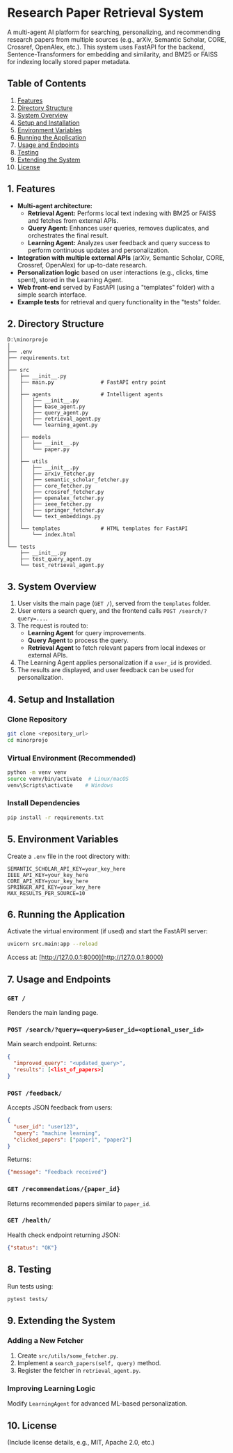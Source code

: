# Research Paper Retrieval System

A multi-agent AI platform for searching, personalizing, and recommending research papers from multiple sources (e.g., arXiv, Semantic Scholar, CORE, Crossref, OpenAlex, etc.). This system uses FastAPI for the backend, Sentence-Transformers for embedding and similarity, and BM25 or FAISS for indexing locally stored paper metadata.

## Table of Contents
1. [Features](#1-features)
2. [Directory Structure](#2-directory-structure)
3. [System Overview](#3-system-overview)
4. [Setup and Installation](#4-setup-and-installation)
5. [Environment Variables](#5-environment-variables)
6. [Running the Application](#6-running-the-application)
7. [Usage and Endpoints](#7-usage-and-endpoints)
8. [Testing](#8-testing)
9. [Extending the System](#9-extending-the-system)
10. [License](#10-license)


## 1. Features
- **Multi-agent architecture:**
  - **Retrieval Agent:** Performs local text indexing with BM25 or FAISS and fetches from external APIs.
  - **Query Agent:** Enhances user queries, removes duplicates, and orchestrates the final result.
  - **Learning Agent:** Analyzes user feedback and query success to perform continuous updates and personalization.
- **Integration with multiple external APIs** (arXiv, Semantic Scholar, CORE, Crossref, OpenAlex) for up-to-date research.
- **Personalization logic** based on user interactions (e.g., clicks, time spent), stored in the Learning Agent.
- **Web front-end** served by FastAPI (using a "templates" folder) with a simple search interface.
- **Example tests** for retrieval and query functionality in the "tests" folder.

## 2. Directory Structure
```
D:\minorprojo
│
├── .env
├── requirements.txt
│
├── src
│   ├── __init__.py
│   ├── main.py               # FastAPI entry point
│   │
│   ├── agents                # Intelligent agents
│   │   ├── __init__.py
│   │   ├── base_agent.py
│   │   ├── query_agent.py
│   │   ├── retrieval_agent.py
│   │   └── learning_agent.py
│   │
│   ├── models
│   │   ├── __init__.py
│   │   └── paper.py
│   │
│   ├── utils
│   │   ├── __init__.py
│   │   ├── arxiv_fetcher.py
│   │   ├── semantic_scholar_fetcher.py
│   │   ├── core_fetcher.py
│   │   ├── crossref_fetcher.py
│   │   ├── openalex_fetcher.py
│   │   ├── ieee_fetcher.py
│   │   ├── springer_fetcher.py
│   │   └── text_embeddings.py
│   │
│   └── templates             # HTML templates for FastAPI
│       └── index.html
│
└── tests
    ├── __init__.py
    ├── test_query_agent.py
    └── test_retrieval_agent.py
```

## 3. System Overview
1. User visits the main page (`GET /`), served from the `templates` folder.
2. User enters a search query, and the frontend calls `POST /search/?query=...`.
3. The request is routed to:
   - **Learning Agent** for query improvements.
   - **Query Agent** to process the query.
   - **Retrieval Agent** to fetch relevant papers from local indexes or external APIs.
4. The Learning Agent applies personalization if a `user_id` is provided.
5. The results are displayed, and user feedback can be used for personalization.

## 4. Setup and Installation
### Clone Repository
```sh
git clone <repository_url>
cd minorprojo
```
### Virtual Environment (Recommended)
```sh
python -m venv venv
source venv/bin/activate  # Linux/macOS
venv\Scripts\activate    # Windows
```
### Install Dependencies
```sh
pip install -r requirements.txt
```

## 5. Environment Variables
Create a `.env` file in the root directory with:
```
SEMANTIC_SCHOLAR_API_KEY=your_key_here
IEEE_API_KEY=your_key_here
CORE_API_KEY=your_key_here
SPRINGER_API_KEY=your_key_here
MAX_RESULTS_PER_SOURCE=10
```

## 6. Running the Application
Activate the virtual environment (if used) and start the FastAPI server:
```sh
uvicorn src.main:app --reload
```
Access at: [http://127.0.0.1:8000](http://127.0.0.1:8000)

## 7. Usage and Endpoints
### `GET /`
Renders the main landing page.

### `POST /search/?query=<query>&user_id=<optional_user_id>`
Main search endpoint. Returns:
```json
{
  "improved_query": "<updated_query>",
  "results": [<list_of_papers>]
}
```

### `POST /feedback/`
Accepts JSON feedback from users:
```json
{
  "user_id": "user123",
  "query": "machine learning",
  "clicked_papers": ["paper1", "paper2"]
}
```
Returns:
```json
{"message": "Feedback received"}
```

### `GET /recommendations/{paper_id}`
Returns recommended papers similar to `paper_id`.

### `GET /health/`
Health check endpoint returning JSON:
```json
{"status": "OK"}
```

## 8. Testing
Run tests using:
```sh
pytest tests/
```

## 9. Extending the System
### Adding a New Fetcher
1. Create `src/utils/some_fetcher.py`.
2. Implement a `search_papers(self, query)` method.
3. Register the fetcher in `retrieval_agent.py`.

### Improving Learning Logic
Modify `LearningAgent` for advanced ML-based personalization.

## 10. License
(Include license details, e.g., MIT, Apache 2.0, etc.)

